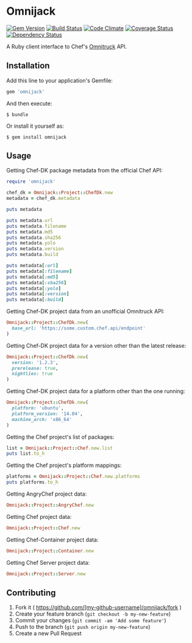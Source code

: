 Omnijack
========

[![Gem Version](https://badge.fury.io/rb/omnijack.png)][fury]
[![Build Status](http://img.shields.io/travis/RoboticCheese/omnijack-ruby.svg)][travis]
[![Code Climate](http://img.shields.io/codeclimate/github/RoboticCheese/omnijack-ruby.svg)][codeclimate]
[![Coverage Status](http://img.shields.io/coveralls/RoboticCheese/omnijack-ruby.svg)][coveralls]
[![Dependency Status](http://img.shields.io/gemnasium/RoboticCheese/omnijack-ruby.svg)][gemnasium]

[fury]: http://badge.fury.io/rb/omnijack
[travis]: http://travis-ci.org/RoboticCheese/omnijack-ruby
[codeclimate]: https://codeclimate.com/github/RoboticCheese/omnijack-ruby
[coveralls]: https://coveralls.io/r/RoboticCheese/omnijack-ruby
[gemnasium]: https://gemnasium.com/RoboticCheese/omnijack-ruby

A Ruby client interface to Chef's
[Omnitruck](https://github.com/opscode/opscode-omnitruck) API.

Installation
------------

Add this line to your application's Gemfile:

```ruby
gem 'omnijack'
```

And then execute:

    $ bundle

Or install it yourself as:

    $ gem install omnijack

Usage
-----

Getting Chef-DK package metadata from the official Chef API:

```ruby
require 'omnijack'

chef_dk = Omnijack::Project::ChefDk.new
metadata = chef_dk.metadata

puts metadata

puts metadata.url
puts metadata.filename
puts metadata.md5
puts metadata.sha256
puts metadata.yolo
puts metadata.version
puts metadata.build

puts metadata[:url]
puts metadata[:filename]
puts metadata[:md5]
puts metadata[:sha256]
puts metadata[:yolo]
puts metadata[:version]
puts metadata[:build]
```
Getting Chef-DK project data from an unofficial Omnitruck API:

```ruby
Omnijack::Project::ChefDk.new(
  base_url: 'https://some.custom.chef.api/endpoint'
)
```

Getting Chef-DK project data for a version other than the latest release:

```ruby
Omnijack::Project::ChefDk.new(
  version: '1.2.3',
  prerelease: true,
  nightlies: true
)
```

Getting Chef-DK project data for a platform other than the one running:

```ruby
Omnijack::Project::ChefDk.new(
  platform: 'ubuntu',
  platform_version: '14.04',
  machine_arch: 'x86_64'
)
```

Getting the Chef project's list of packages:

```ruby
list = Omnijack::Project::Chef.new.list
puts list.to_h
```

Getting the Chef project's platform mappings:

```ruby
platforms = Omnijack::Project::Chef.new.platforms
puts platforms.to_h
```

Getting AngryChef project data:

```ruby
Omnijack::Project::AngryChef.new
```
Getting Chef project data:

```ruby
Omnijack::Project::Chef.new
```

Getting Chef-Container project data:

```ruby
Omnijack::Project::Container.new
```

Getting Chef Server project data:

```ruby
Omnijack::Project::Server.new
```

Contributing
------------

1. Fork it ( https://github.com/[my-github-username]/omnijack/fork )
2. Create your feature branch (`git checkout -b my-new-feature`)
3. Commit your changes (`git commit -am 'Add some feature'`)
4. Push to the branch (`git push origin my-new-feature`)
5. Create a new Pull Request

